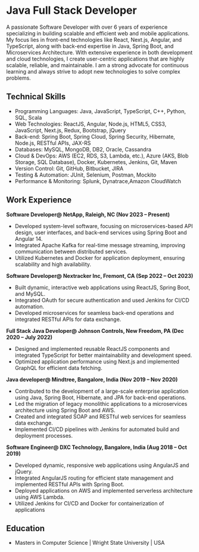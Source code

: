 # Java Full Stack Developer
A passionate Software Developer with over 6 years of experience specializing in building scalable and efficient web and mobile applications. My focus lies in front-end technologies like React, Next.js, Angular, and TypeScript, along with back-end expertise in Java, Spring Boot, and Microservices Architecture. With extensive experience in both development and cloud technologies, I create user-centric applications that are highly scalable, reliable, and maintainable. I am a strong advocate for continuous learning and always strive to adopt new technologies to solve complex problems.

## Technical Skills
- Programming Languages: Java, JavaScript, TypeScript, C++, Python, SQL, Scala								       		
- Web Technologies: ReactJS, Angular, Node.js, HTML5, CSS3, JavaScript, Next.js, Redux, Bootstrap, jQuery 			        		
- Back-end: Spring Boot, Spring Cloud, Spring Security, Hibernate, Node.js, RESTful APIs, JAX-RS
- Databases: MySQL, MongoDB, DB2, Oracle, Cassandra
- Cloud & DevOps: AWS (EC2, RDS, S3, Lambda, etc.), Azure (AKS, Blob Storage, SQL Database), Docker, Kubernetes, Jenkins, Git, Maven
- Version Control: Git, GitHub, Bitbucket, JIRA
- Testing & Automation: JUnit, Selenium, Postman, Mockito
- Performance & Monitoring: Splunk, Dynatrace,Amazon CloudWatch
  
## Work Experience
**Software Developer@ NetApp, Raleigh, NC (Nov 2023 – Present)** 
- Developed system-level software, focusing on microservices-based API design, user interfaces, and back-end services using     Spring Boot and Angular 14.
- Integrated Apache Kafka for real-time message streaming, improving communication between distributed services.
- Utilized Kubernetes and Docker for application deployment, ensuring scalability and high availability.
 
**Software Developer@ Nextracker Inc, Fremont, CA  (Sep 2022 – Oct 2023)**
- Built dynamic, interactive web applications using ReactJS, Spring Boot, and MySQL.
- Integrated OAuth for secure authentication and used Jenkins for CI/CD automation.
- Developed microservices for seamless back-end operations and integrated RESTful APIs for data exchange.

**Full Stack Java Developer@ Johnson Controls, New Freedom, PA   (Dec 2020 – July 2022)**
- Designed and implemented reusable ReactJS components and integrated TypeScript for better maintainability and development speed.
- Optimized application performance using Next.js and implemented GraphQL for efficient data fetching.

**Java developer@ Mindtree, Bangalore, India (Nov 2019 – Nov 2020)**
- Contributed to the development of a large-scale enterprise application using Java, Spring Boot, Hibernate, and JPA for back-end operations.
- Led the migration of legacy monolithic applications to a microservices architecture using Spring Boot and AWS.
- Created and integrated SOAP and RESTful web services for seamless data exchange.
- Implemented CI/CD pipelines with Jenkins for automated build and deployment processes.

**Software Engineer@ DXC Technology, Bangalore, India (Aug 2018 – Oct 2019)**
- Developed dynamic, responsive web applications using AngularJS and jQuery.
- Integrated AngularJS routing for efficient state management and implemented RESTful APIs with Spring Boot.
- Deployed applications on AWS and implemented serverless architecture using AWS Lambda.
- Utilized Jenkins for CI/CD and Docker for containerization of applications
  
## Education
- Masters in Computer Science | Wright State University | USA
